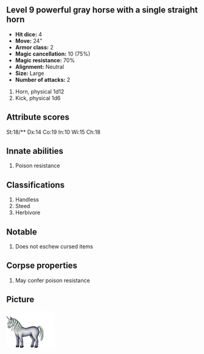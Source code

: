 ## Level 9 powerful gray horse with a single straight horn
- **Hit dice:** 4
- **Move:** 24"
- **Armor class:** 2
- **Magic cancellation:** 10 (75%)
- **Magic resistance:** 70%
- **Alignment:** Neutral
- **Size:** Large
- **Number of attacks:** 2
1. Horn, physical 1d12
2. Kick, physical 1d6
## Attribute scores
St:18/** Dx:14 Co:19 In:10 Wi:15 Ch:18
## Innate abilities
1. Poison resistance
## Classifications
1. Handless
2. Steed
3. Herbivore
## Notable
1. Does not eschew cursed items
## Corpse properties
1. May confer poison resistance
## Picture
![Gray unicorn](https://github.com/hyvanmielenpelit/GnollHackTileSet/blob/main/Monsters/gray_unicorn/gray_unicorn.png)

